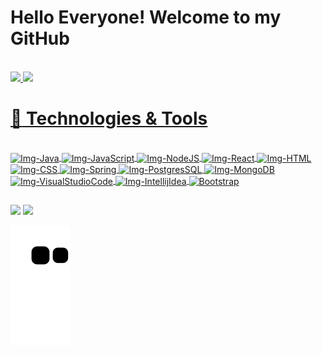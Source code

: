 # Hello Everyone! Welcome to my GitHub
<br>
<div>
  <a href="https://github.com/DioneDev">
  <img height="180em" src="https://github-readme-stats.vercel.app/api?username=DioneDev&show_icons=true&theme=chartreuse-dark&include_all_commits=true&count_private=true"/>
  <img height="180em" src="https://github-readme-stats.vercel.app/api/top-langs/?username=DioneDev&layout=compact&langs_count=7&theme=chartreuse-dark"/>
</div>
  
# :rocket: Technologies & Tools
<div style="display: inline_block"><br>
  <img align="center" alt="Img-Java" src="https://img.icons8.com/color/54/000000/java-coffee-cup-logo--v1.png"/>
  <img align="center" alt="Img-JavaScript" src="https://img.icons8.com/nolan/54/javascript.png"/>
  <img align="center" alt="Img-NodeJS" src="https://img.icons8.com/color/60/000000/nodejs.png"/>
  <img align="center" alt="Img-React" src="https://img.icons8.com/color/45/000000/react-native.png"/>
  <img align="center" alt="Img-HTML" src="https://img.icons8.com/color/48/000000/html-5--v1.png"/>
  <img align="center" alt="Img-CSS" src="https://img.icons8.com/color/48/000000/css3.png"/>
  <img align="center" alt="Img-Spring" src="https://img.icons8.com/color/48/000000/spring-logo.png"/>
  <img align="center" alt="Img-PostgresSQL" src="https://img.icons8.com/color/48/000000/postgreesql.png"/>
  <img align="center" alt="Img-MongoDB" src="https://img.icons8.com/color/50/000000/mongodb.png"/>
  <img align="center" alt="Img-VisualStudioCode" src="https://img.icons8.com/color/48/000000/visual-studio-code-2019.png"/>
  <img align="center" alt="Img-IntellijIdea" src="https://img.icons8.com/color/48/000000/intellij-idea.png"/>
  <img align="center" alt="Bootstrap" src="https://img.icons8.com/color/48/000000/bootstrap.png"/>
</div>
  
## 
  
<div>
  <a href="https://www.linkedin.com/in/dionedev" target="_blank"><img src="https://img.shields.io/badge/-LinkedIn-%230077B5?style=for-the-badge&logo=linkedin&logoColor=white"       target="_blank"></a>
  <a href="https://www.instagram.com/dione.dev" target="_blank"><img src="https://img.shields.io/badge/-Instagram-%23E4405F?style=for-the-badge&logo=instagram&logoColor=white"       target="_blank"></a> 
 </div>

  ![Snake animation](https://github.com/rafaballerini/rafaballerini/blob/output/github-contribution-grid-snake.svg)
